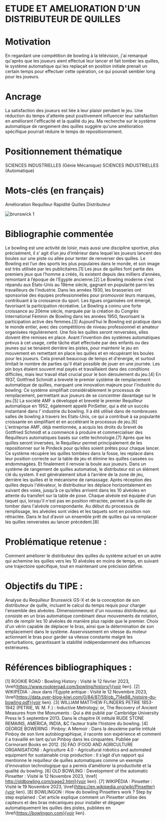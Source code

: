 # ETUDE ET AMELIORATION D'UN DISTRIBUTEUR DE QUILLES

# Motivation 
En regardant une compétition de bowling à la télévision, j'ai remarqué qu'après que les joueurs aient effectué leur lancer et fait tomber les quilles, le système automatique qui les replaçait en position initiale prenait un certain temps pour effectuer cette opération, ce qui pouvait sembler long pour les joueurs.

# Ancrage
La satisfaction des joueurs est liée à leur plaisir pendant le jeu. Une réduction du temps d'attente peut positivement influencer leur satisfaction en améliorant l'efficacité et la qualité du jeu. Ma recherche sur le système automatique de rangement des quilles suggère qu'une amélioration spécifique pourrait réduire le temps de repositionnement.

# Positionnement thématique
SCIENCES INDUSTRIELLES (Génie Mécanique)
SCIENCES INDUSTRIELLES (Automatique)

# Mots-clés (en français)
Amélioration
Requilleur
Rapidité
Quilles
Distributeur

![brunswick 1](https://github.com/user-attachments/assets/f1dc32ce-0a91-4b6f-aed5-c0bd2ee8e57c)


# Bibliographie commentée
Le bowling est une activité de loisir, mais aussi une discipline sportive, plus précisément, il s’ agit d’un jeu d’intérieur dans lequel les joueurs lancent des boules sur une piste ou allée pour tenter de renverser des quilles. Le Bowling est l’un des sports les plus populaires dans le monde, et son image est très utilisée par les publicitaires.[1]
Les jeux de quilles font partie des premiers jeux que l’homme a créés, ils existent depuis des milliers d’années, remontant à l’époque de l’Egypte ancienne.[2] Le Bowling moderne s'est répandu aux États-Unis au 19ème siècle, gagnant en popularité parmi les travailleurs de l'industrie. Dans les années 1930, les brasseries ont sponsorisé des équipes professionnelles pour promouvoir leurs marques, contribuant à la croissance du sport. Les ligues organisées ont émergé, favorisant la participation récréative. Le Bowling a connu une forte croissance au 20ème siècle, marquée par la création du Congrès International Féminin de Bowling dans les années 1950, favorisant la participation active des femmes.[3] Aujourd’hui le Bowling est pratique dans le monde entier, avec des compétitions de niveau professionnel et amateur organisées régulièrement.
Une fois les quilles seront renversées, elles doivent être remises en place. Avant l’invention des systèmes automatiques prévus à cet usage, cette tâche était effectuée par des enfants ou des jeunes qui se tenaient derrière les pistes, pour maintenir le jeu en mouvement en remettant en place les quilles et en récupérant les boules pour les joueurs. Cela prenait beaucoup de temps et d'énergie, et surtout limitait le nombre de parties qu'il était possible de jouer en une journée. Les pin boys étaient souvent mal payés et travaillaient dans des conditions difficiles, mais leur travail était crucial pour le bon déroulement du jeu.[4] 
En 1937, Gottfried Schmidt a breveté le premier système de remplacement automatique de quilles, marquant une innovation majeure pour l'industrie du bowling. Ce système simplifiait considérablement le processus de remplacement, permettant aux joueurs de se concentrer davantage sur le jeu.[5] La société AMF a développé et breveté le premier Requilleur automatique en 1952, également appelé PinSetter, qui a été un succès instantané dans l’ industrie du bowling. Il a été utilisé dans de nombreuses salles de bowling à travers les Etats-Unis, ce qui a contribué à sa popularité croissante en simplifiant et en accélérant le processus de jeu.[6] L'entreprise AMF, déjà mentionnée, a acquis les droits du brevet de Gottfried Schmidt et a commencé à produire et commercialiser des Requilleurs automatiques basés sur cette technologie.[7]
Après que les quilles seront inversées, le Requilleur permet principalement de les repositionner sur le Pindeck pour qu’elles soient prêtes pour chaque lancer. Ce système récupère les quilles tombées dans la fosse, les replace dans leur position correcte sur la table de jeu et élimine les quilles cassées ou endommagées. Et finalement il renvoie la boule aux joueurs. Dans un système de rangement de quilles automatisé, le distributeur est un élément clé du system. Il est généralement situé à l’arrière de la zone de jeu, derrière les quilles et le mécanisme de ramassage. Après réception des quilles depuis l'élévateur, le distributeur les déplace horizontalement en suivant des voies, jusqu’à ce qu’elles arrivent dans les 10 alvéoles en attente du transfert sur la table de pose. Chaque alvéole est équipée d'un taquet qui, lorsqu'il n'est pas en position rétractée, permet à la quille de tomber dans l'alvéole correspondante. Au début du processus de remplissage, les alvéoles sont vides et les taquets sont en position non rétractée. Dans le but d’avoir un ensemble prêt de quilles qui va remplacer les quilles renversées au lancer précèdent.[8] 

# Problématique retenue :
Comment améliorer le distributeur des quilles du système actuel en un autre qui achemine les quilles vers les 10 alvéoles en moins de temps, en suivant une trajectoire spécifique, tout en maintenant une précision définie.

# Objectifs du TIPE : 
Analyse du Requilleur Brunswick GS-X et de la conception de son distributeur de quille, incluant le calcul du temps requis pour charger l'ensemble des alvéoles.
Dimensionnement d'un nouveau distributeur, qui consiste en un bras automatique combinant deux mouvements de rotation, afin de remplir les 10 alvéoles de manière plus rapide que le premier.
Choix d'un vérin capable de déplacer le bras, ainsi que la détermination de son emplacement dans le système.
Asservissement en vitesse du moteur actionnant le bras pour garder sa vitesse constante malgré les perturbations, garantissant la stabilité indépendamment des influences extérieures.

# Références bibliographiques :
$[1]$ ROOKIE ROAD : Bowling History : Visité le 12 février 2023, \href{https://www.rookieroad.com/bowling/history/}{voir lien}.
$[2]$ WIKIPÉDIA : Jeux dans l’Égypte antique : Visité le 12 Novembre 2023, \href{https://data.over-blog-kiwi.com/0/84/87/59/ob_714e88_histoire-du-bowling.pdf}{voir lien}.
$[3]$ WILLIAM MATTHEW FLINDERS PETRIE 1853-1942 (PETRIE, W. M. F.) : Inductive Metrology; or, The Recovery of Ancient Measures from the Monuments : Qui a été publié par Cambridge University Press le 5 septembre 2013. Dans le chapitre IX intitulé RUDE STONE REMAINS, AMERICA, INDIA, \&C l’auteur traite l’histoire du bowling.
$[4]$ GEORGE BOWERING : Pinboy: A Memoir : Dans la deuxième partie intitulé Pinboy de son livre autobiographique, il raconte son expérience et comment il a travaillé en tant qu’un Pinboy dans les cinquantes. Publiée par Cormorant Books en 2012.
$[5]$ FAO (FOOD AND AGRICULTURE ORGANISATION) : Agriculture 4.0 - Agricultural robotics and automated equipment for sustainable crop production : Il s’agit d’un rapport qui  mentionne le requilleur de quilles automatiques comme un exemple  d’innovation technologique  qui a permis d’améliorer la productivité et la qualité du bowling.
$[6]$ OLD BOWLING : Development of the automatic Pinsetter : Visité le 12 Novembre 2023, \href{ http://oldbowling.com/page2.html}{voir lien}.
$[7]$ WIKIPÉDIA : Pinsetter : Visité le 19 Novembre 2023, \href{https://en.wikipedia.org/wiki/Pinsetter}{voir lien}.
$[8]$ BOWLINGON : How do bowling Pinsetters work ? Step by step explained : Cet article  explique comment un Pinsetter utilise des capteurs et des bras mécaniques pour installer et dégager automatiquement les quilles des pistes, publiées en \href{https://bowlingon.com}{voir lien}.
